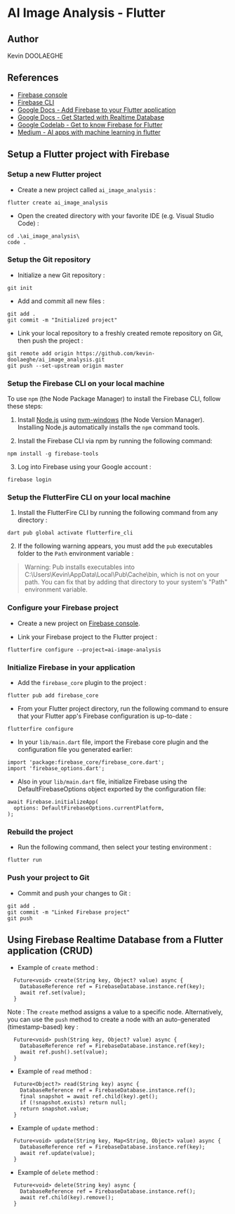 # AI Image Analysis - Flutter

## Author

Kevin DOOLAEGHE

## References

* [Firebase console](https://console.firebase.google.com/u/0/?pli=1)
* [Firebase CLI](https://firebase.google.com/docs/cli#setup_update_cli)
* [Google Docs - Add Firebase to your Flutter application](https://firebase.google.com/docs/flutter/setup?platform=ios)
* [Google Docs - Get Started with Realtime Database](https://firebase.google.com/docs/database/flutter/start)
* [Google Codelab - Get to know Firebase for Flutter](https://firebase.google.com/codelabs/firebase-get-to-know-flutter#0)
* [Medium - AI apps with machine learning in flutter](https://medium.com/@tendallas/ai-apps-with-machine-learning-in-flutter-7927fb2410b9)

## Setup a Flutter project with Firebase

### Setup a new Flutter project

* Create a new project called `ai_image_analysis` :

```
flutter create ai_image_analysis
```

* Open the created directory with your favorite IDE (e.g. Visual Studio Code) :

```
cd .\ai_image_analysis\
code .
```

### Setup the Git repository

* Initialize a new Git repository :

```
git init
```

* Add and commit all new files :

```
git add .
git commit -m "Initialized project"
```

* Link your local repository to a freshly created remote repository on Git, then push the project :

```
git remote add origin https://github.com/kevin-doolaeghe/ai_image_analysis.git
git push --set-upstream origin master
```

### Setup the Firebase CLI on your local machine

To use `npm` (the Node Package Manager) to install the Firebase CLI, follow these steps:

1. Install [Node.js](https://www.nodejs.org/) using [nvm-windows](https://github.com/coreybutler/nvm-windows) (the Node Version Manager). Installing Node.js automatically installs the `npm` command tools.

2. Install the Firebase CLI via npm by running the following command:

```
npm install -g firebase-tools
```

3. Log into Firebase using your Google account :

```
firebase login
```

### Setup the FlutterFire CLI on your local machine

1. Install the FlutterFire CLI by running the following command from any directory :

```
dart pub global activate flutterfire_cli
```

2. If the following warning appears, you must add the `pub` executables folder to the `Path` environment variable :

> Warning: Pub installs executables into C:\Users\Kevin\AppData\Local\Pub\Cache\bin, which is not on your path.
> You can fix that by adding that directory to your system's "Path" environment variable.

### Configure your Firebase project 

* Create a new project on [Firebase console](https://console.firebase.google.com/u/0/?pli=1).

* Link your Firebase project to the Flutter project :

```
flutterfire configure --project=ai-image-analysis
```

### Initialize Firebase in your application

* Add the `firebase_core` plugin to the project :

```
flutter pub add firebase_core
```

* From your Flutter project directory, run the following command to ensure that your Flutter app's Firebase configuration is up-to-date :

```
flutterfire configure
```

* In your `lib/main.dart` file, import the Firebase core plugin and the configuration file you generated earlier:

```
import 'package:firebase_core/firebase_core.dart';
import 'firebase_options.dart';
```

* Also in your `lib/main.dart` file, initialize Firebase using the DefaultFirebaseOptions object exported by the configuration file:

```
await Firebase.initializeApp(
  options: DefaultFirebaseOptions.currentPlatform,
);
```

### Rebuild the project

* Run the following command, then select your testing environment :

```
flutter run
```

### Push your project to Git

* Commit and push your changes to Git :

```
git add .
git commit -m "Linked Firebase project"
git push
```

## Using Firebase Realtime Database from a Flutter application (CRUD)

* Example of `create` method :

```
  Future<void> create(String key, Object? value) async {
    DatabaseReference ref = FirebaseDatabase.instance.ref(key);
    await ref.set(value);
  }
```

Note : The `create` method assigns a value to a specific node. Alternatively, you can use the `push` method to create a node with an auto-generated (timestamp-based) key :

```
  Future<void> push(String key, Object? value) async {
    DatabaseReference ref = FirebaseDatabase.instance.ref(key);
    await ref.push().set(value);
  }
```

* Example of `read` method :

```
  Future<Object?> read(String key) async {
    DatabaseReference ref = FirebaseDatabase.instance.ref();
    final snapshot = await ref.child(key).get();
    if (!snapshot.exists) return null;
    return snapshot.value;
  }
```

* Example of `update` method :

```
  Future<void> update(String key, Map<String, Object> value) async {
    DatabaseReference ref = FirebaseDatabase.instance.ref(key);
    await ref.update(value);
  }
```

* Example of `delete` method :

```
  Future<void> delete(String key) async {
    DatabaseReference ref = FirebaseDatabase.instance.ref();
    await ref.child(key).remove();
  }
```
